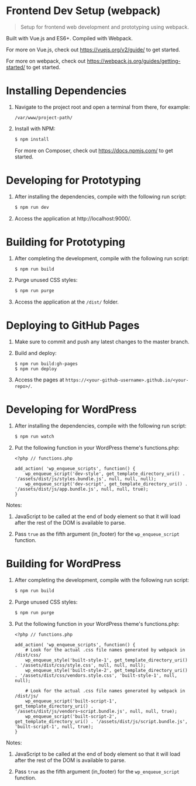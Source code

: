# Frontend Dev Setup (webpack)

> Setup for frontend web development and prototyping using webpack.

Built with Vue.js and ES6+. Compiled with Webpack.

For more on Vue.js, check out https://vuejs.org/v2/guide/ to get started. 

For more on webpack, check out https://webpack.js.org/guides/getting-started/ to get started. 

# Installing Dependencies

1. Navigate to the project root and open a terminal from there, for example:

    ```
    /var/www/project-path/
    ```

2. Install with NPM:

    ```bash
    $ npm install
    ```

    For more on Composer, check out https://docs.npmjs.com/ to get started. 

# Developing for Prototyping

1. After installing the dependencies, compile with the following run script:

    ```bash
    $ npm run dev
    ```

2. Access the application at http://localhost:9000/.

# Building for Prototyping

1. After completing the development, compile with the following run script:

    ```bash
    $ npm run build
    ```

2. Purge unused CSS styles:

    ```bash
    $ npm run purge
    ```

3. Access the application at the `/dist/` folder.

# Deploying to GitHub Pages

1. Make sure to commit and push any latest changes to the master branch.

2. Build and deploy:

    ```
    $ npm run build:gh-pages
    $ npm run deploy
    ```
3. Access the pages at `https://<your-github-username>.github.io/<your-repo>/`.

# Developing for WordPress

1. After installing the dependencies, compile with the following run script:

    ```bash
    $ npm run watch
    ```

2. Put the following function in your WordPress theme's functions.php:

    ```
    <?php // functions.php

    add_action( 'wp_enqueue_scripts', function() {
        wp_enqueue_script('dev-style', get_template_directory_uri() . '/assets/dist/js/styles.bundle.js', null, null, null);
        wp_enqueue_script('dev-script', get_template_directory_uri() . '/assets/dist/js/app.bundle.js', null, null, true);
    }
    ```

Notes:

1. JavaScript to be called at the end of body element so that it will load after the rest of the DOM is available to parse.

2. Pass `true` as the fifth argument  (in_footer) for the `wp_enqueue_script` function.

# Building for WordPress

1. After completing the development, compile with the following run script:

    ```bash
    $ npm run build
    ```

2. Purge unused CSS styles:

    ```bash
    $ npm run purge
    ```

3. Put the following function in your WordPress theme's functions.php:

    ```
    <?php // functions.php

    add_action( 'wp_enqueue_scripts', function() {
        # Look for the actual .css file names generated by webpack in /dist/css/
        wp_enqueue_style('built-style-1', get_template_directory_uri() . '/assets/dist/css/style.css', null, null, null);
        wp_enqueue_style('built-style-2', get_template_directory_uri() . '/assets/dist/css/vendors.style.css', 'built-style-1', null, null);

        # Look for the actual .css file names generated by webpack in /dist/js/
        wp_enqueue_script('built-script-1', get_template_directory_uri() . '/assets/dist/js/vendors~script.bundle.js', null, null, true);
        wp_enqueue_script('built-script-2', get_template_directory_uri() . '/assets/dist/js/script.bundle.js', 'built-script-1', null, true);
    }
    ```

Notes:

1. JavaScript to be called at the end of body element so that it will load after the rest of the DOM is available to parse.

2. Pass `true` as the fifth argument  (in_footer) for the `wp_enqueue_script` function.
